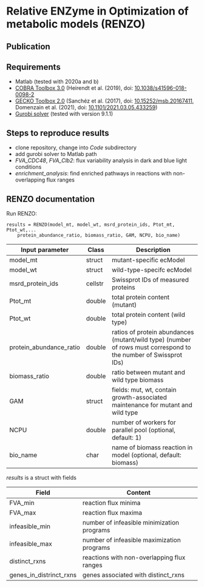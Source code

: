 # **R**elative **ENZ**yme in **O**ptimization of metabolic models (RENZO)

## Publication

## Requirements
- Matlab (tested with 2020a and b)
- [COBRA Toolbox 3.0]() (Heirendt et al. (2019), doi: [10.1038/s41596-018-0098-2](https://doi.org/10.1038/s41596-018-0098-2)
- [GECKO Toolbox 2.0](https://github.com/SysBioChalmers/GECKO) (Sanchéz et al. (2017), doi: [10.15252/msb.20167411](https://doi.org/10.15252/msb.20167411),
  Domenzain et al. (2021), doi: [10.1101/2021.03.05.433259](https://doi.org/10.1101/2021.03.05.433259))
- [Gurobi solver](https://www.gurobi.com/) (tested with version 9.1.1)

## Steps to reproduce results
- clone repository, change into *Code* subdirectory
- add gurobi solver to Matlab path
- _FVA\_CDC48_, _FVA\_Clb2_: flux variability analysis in dark and blue light conditions
- _enrichment\_analysis_: find enriched pathways in reactions with non-overlapping flux ranges

## RENZO documentation
Run RENZO: 
```
results = RENZO(model_mt, model_wt, msrd_protein_ids, Ptot_mt, Ptot_wt,...
    protein_abundance_ratio, biomass_ratio, GAM, NCPU, bio_name)
```


| Input parameter | Class | Description |
|-----------|-------|-------------|
| model\_mt | struct | mutant-specific ecModel |
| model\_wt | struct | wild-type-specifc ecModel |
| msrd\_protein\_ids | cellstr | Swissprot IDs of measured proteins |
| Ptot\_mt | double | total protein content (mutant)
| Ptot\_wt | double | total protein content (wild type)
| protein\_abundance\_ratio | double | ratios of protein abundances (mutant/wild type) (number of rows must correspond to the number of Swissprot IDs) |
| biomass\_ratio | double | ratio between mutant and wild type biomass |  
| GAM | struct | fields: mut, wt, contain growth-associated maintenance for mutant and wild type |
| NCPU | double | number of workers for parallel pool (optional, default: 1) | 
| bio\_name | char | name of biomass reaction in model (optional, default: biomass) |


*results* is a struct with fields

| Field | Content |
| ----- | ------- |
| FVA\_min | reaction flux minima |
| FVA\_max | reaction flux maxima |
| infeasible\_min | number of infeasible minimization programs |
| infeasible\_max | number of infeasible maximization programs |
| distinct\_rxns | reactions with non-overlapping flux ranges |
| genes\_in\_distrinct\_rxns | genes associated with distinct\_rxns |